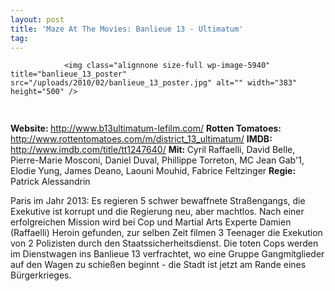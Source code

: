 ```yaml
---
layout: post
title: 'Maze At The Movies: Banlieue 13 - Ultimatum'
tag: 
---
```



                <img class="alignnone size-full wp-image-5940" title="banlieue_13_poster" src="/uploads/2010/02/banlieue_13_poster.jpg" alt="" width="383" height="500" />
<img class="alignnone size-full wp-image-5898" title="movie_review_2stars" src="/uploads/2010/02/movie_review_2stars.png" alt="" width="75" height="15" />
<p><strong> Website: </strong><a href="http://www.b13ultimatum-lefilm.com/"><a href="http://www.b13ultimatum-lefilm.com/">http://www.b13ultimatum-lefilm.com/</a></a>
<strong>Rotten Tomatoes: </strong><a href="http://www.rottentomatoes.com/m/district_13_ultimatum/"><a href="http://www.rottentomatoes.com/m/district_13_ultimatum/">http://www.rottentomatoes.com/m/district_13_ultimatum/</a></a>
<strong>IMDB: </strong><a href="http://www.imdb.com/title/tt1247640/"><a href="http://www.imdb.com/title/tt1247640/">http://www.imdb.com/title/tt1247640/</a></a>
<strong>Mit: </strong>Cyril Raffaelli, David Belle, Pierre-Marie Mosconi, Daniel Duval, Phillippe Torreton, MC Jean Gab'1, Elodie Yung, James Deano, Laouni Mouhid, Fabrice Feltzinger
<strong>Regie: </strong>Patrick Alessandrin</p>
<p>Paris im Jahr 2013: Es regieren 5 schwer bewaffnete Straßengangs, die Exekutive ist korrupt und die Regierung neu, aber machtlos. Nach einer erfolgreichen Mission wird bei Cop und Martial Arts Experte Damien (Raffaelli) Heroin gefunden, zur selben Zeit filmen 3 Teenager die Exekution von 2 Polizisten durch den Staatssicherheitsdienst. Die toten Cops werden im Dienstwagen ins Banlieue 13 verfrachtet, wo eine Gruppe Gangmitglieder auf den Wagen zu schießen beginnt - die Stadt ist jetzt am Rande eines Bürgerkrieges.</p>
            
